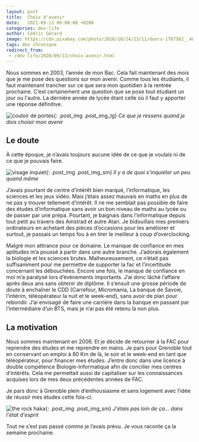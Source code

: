 ```yaml
---
layout: post
title:  Choix d'avenir
date:   2021-09-13 09:00:00 +0200
categories: dev-life
author: Cédric Gérard
image: https://cdn.pixabay.com/photo/2016/10/24/23/11/doors-1767562__480.jpg
tags: dev chronique
redirect_from:
 - /dev-life/2020/09/13/choix-avenir.html
---
```


Nous sommes en 2003, l’année de mon Bac. Cela fait maintenant des mois que je me pose des questions sur mon avenir. Comme tous les étudiants, il faut maintenant trancher sur ce que sera mon quotidien à la rentrée prochaine. C’est certainement une question que se pose tout étudiant un jour ou l'autre. La dernière année de lycée étant celle où il faut y apporter une réponse définitive.

![couloir de portes](https://cdn.pixabay.com/photo/2016/10/24/23/11/doors-1767562__480.jpg){: .post_img .post_img_lg} *Ce que je ressens quand je dois choisir mon avenir*


## Le doute


À cette époque, je n’avais toujours aucune idée de ce que je voulais ni de ce que je pouvais faire.

![visage inquiet](https://media.giphy.com/media/5Php4daFh3eR2dm0Pf/source.gif?cid=ecf05e47nwdh227gei2pomz810umafckao8mjusrvk4oo2ex&rid=source.gif&ct=g){: .post_img .post_img_sm} *Il y a de quoi s'inquiéter un peu quand même*

 J’avais pourtant de centre d’intérêt bien marqué, l’informatique, les sciences et les jeux vidéo. Mais j’étais assez mauvais en maths en plus de ne pas y trouver tellement d’intérêt. Il ne me semblait pas possible de faire des études d’informatique sans avoir un bon niveau de maths au lycée ou de passer par une prépa. Pourtant, je baignais dans l’informatique depuis tout petit au travers des Amstrad et autre Atari. Je bidouillais mes premiers ordinateurs en achetant des pièces d’occasions pour les améliorer et surtout, je passais un temps fou à en tirer le meilleur à coup d’overclocking.

Malgré mon attirance pour ce domaine. Le manque de confiance en mes aptitudes m’a poussé à partir dans une autre branche. J’adorais également la biologie et les sciences brutes. Malheureusement, ce n’était pas suffisamment pour me permettre de supporter la fac et l’incertitude concernant les débouchées. Encore une fois, le manque de confiance en moi m’a paralysé lors d’évènements importants. J’ai donc lâché l’affaire après deux ans sans obtenir de diplôme. Il s’ensuit une grosse période de doute à enchaîner le CDD (Carrefour, Micromania, La banque de Savoie, l’intérim, téléopérateur la nuit et le week-end), sans avoir de plan pour rebondir. J’ai envisagé de faire une carrière dans la banque en passant par l’intermédiaire d’un BTS, mais je n’ai pas été retenu là non plus.

## La motivation
 
Nous sommes maintenant en 2006. Et je décide de retourner à la FAC pour reprendre des études et me reprendre en mains. Je pars pour Grenoble tout en conservant un emploi à 80 Km de là, le soir et le week-end en tant que téléopérateur, pour financer mes études. J’entre donc dans une licence à double compétence Biologie-Informatique afin de concilier mes centres d’intérêts. Cela me permettait aussi de capitaliser sur les connaissances acquises lors de mes deux précédentes années de FAC.

Je pars donc à Grenoble plein d’enthousiasme et sans logement avec l’idée de réussir mes études cette fois-ci.

![the rock haka](https://media.giphy.com/media/3oKIPjzfv0sI2p7fDW/giphy-downsized.gif?cid=ecf05e475cvk0xmo9uzmu1l9lh3bkrivpi5t4ftfegwmw2mh&rid=giphy-downsized.gif&ct=g){: .post_img .post_img_sm} *J'étais pas loin de ça... dans l'état d'esprit*

Tout ne s’est pas passé comme je l’avais prévu. Je vous raconte ça la semaine prochaine.

